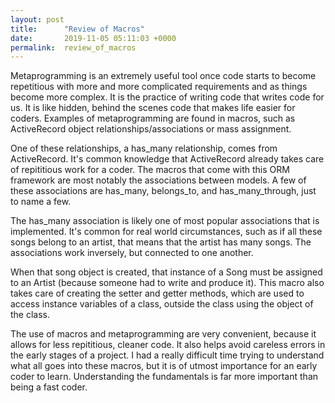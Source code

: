 ```yaml
---
layout: post
title:      "Review of Macros"
date:       2019-11-05 05:11:03 +0000
permalink:  review_of_macros
---
```



Metaprogramming is an extremely useful tool once code starts to become repetitious with more and more complicated requirements and as things become more complex. It is the practice of writing code that writes code for us. It is like hidden, behind the scenes code that makes life easier for coders. Examples of metaprogramming are found in macros, such as ActiveRecord object relationships/associations or mass assignment. 

One of these relationships, a has_many relationship, comes from ActiveRecord. It's common knowledge that ActiveRecord already takes care of repititious work for a coder. The macros that come with this ORM framework are most notably the associations between models. A few of these associations are has_many, belongs_to, and has_many_through, just to name a few. 

The has_many association is likely one of most popular associations that is implemented. It's common for real world circumstances, such as if all these songs belong to an artist, that means that the artist has many songs. The associations work inversely, but connected to one another. 

When that song object is created, that instance of a Song must be assigned to an Artist (because someone had to write and produce it). This macro also takes care of creating the setter and getter methods, which are used to access instance variables of a class, outside the class using the object of the class. 

The use of macros and metaprogramming are very convenient, because it allows for less repititious, cleaner code. It also helps avoid careless errors in the early stages of a project. I had a really difficult time trying to understand what all goes into these macros, but it is of utmost importance for an early coder to learn. Understanding the fundamentals is far more important than being a fast coder. 
